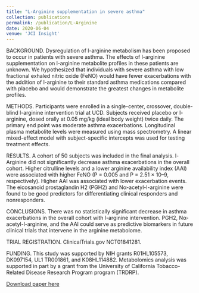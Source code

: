 ```yaml
---
title: "L-Arginine supplementation in severe asthma"
collection: publications
permalink: /publication/L-Arginine
date: 2020-06-04
venue: 'JCI Insight'
---
```

BACKGROUND. Dysregulation of l-arginine metabolism has been proposed to occur in patients with severe asthma. The effects of l-arginine supplementation on l-arginine metabolite profiles in these patients are unknown. We hypothesized that individuals with severe asthma with low fractional exhaled nitric oxide (FeNO) would have fewer exacerbations with the addition of l-arginine to their standard asthma medications compared with placebo and would demonstrate the greatest changes in metabolite profiles.

METHODS. Participants were enrolled in a single-center, crossover, double-blind l-arginine intervention trial at UCD. Subjects received placebo or l-arginine, dosed orally at 0.05 mg/kg (ideal body weight) twice daily. The primary end point was moderate asthma exacerbations. Longitudinal plasma metabolite levels were measured using mass spectrometry. A linear mixed-effect model with subject-specific intercepts was used for testing treatment effects.

RESULTS. A cohort of 50 subjects was included in the final analysis. l-Arginine did not significantly decrease asthma exacerbations in the overall cohort. Higher citrulline levels and a lower arginine availability index (AAI) were associated with higher FeNO (P = 0.005 and P = 2.51 × 10–9, respectively). Higher AAI was associated with lower exacerbation events. The eicosanoid prostaglandin H2 (PGH2) and Nα-acetyl-l-arginine were found to be good predictors for differentiating clinical responders and nonresponders.

CONCLUSIONS. There was no statistically significant decrease in asthma exacerbations in the overall cohort with l-arginine intervention. PGH2, Nα-acetyl-l-arginine, and the AAI could serve as predictive biomarkers in future clinical trials that intervene in the arginine metabolome.

TRIAL REGISTRATION. ClinicalTrials.gov NCT01841281.

FUNDING. This study was supported by NIH grants R01HL105573, DK097154, UL1 TR001861, and K08HL114882. Metabolomics analysis was supported in part by a grant from the University of California Tobacco-Related Disease Research Program program (TRDRP).

[Download paper here](https://df6sxcketz7bb.cloudfront.net/manuscripts/137000/137777/cache/137777.2-20200707155717-covered-253bed37ca4c1ab43d105aefdf7b5536.pdf)
